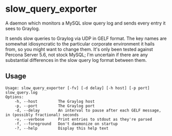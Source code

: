# slow_query_exporter

A daemon which monitors a MySQL slow query log and sends every entry it
sees to Graylog.

It sends slow queries to Graylog via UDP in GELF format. The key names are
somewhat idiosyncratic to the particular corporate environment it hails
from, so you might want to change them. It's only been tested against
Percona Server 5.6, not stock MySQL; I'm uncertain if there are any
substantial differences in the slow query log format between them.

## Usage

```
Usage: slow_query_exporter [-fv] [-d delay] [-h host] [-p port] slow_query.log
Options:
    -h, --host         The Graylog host
    -p, --port         The Graylog port
    -d, --delay        An interval to pause after each GELF message, in (possibly fractional) seconds
    -v, --verbose      Print entries to stdout as they're parsed
    -f, --foreground   Don't daemonize on startup
    -?, --help         Display this help text
```
